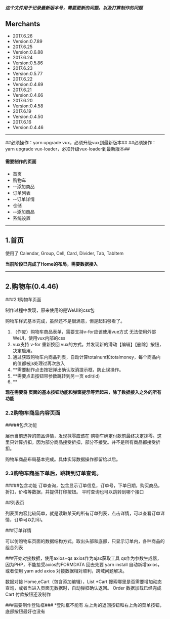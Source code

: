 ##### 这个文件用于记录最新版本号，需要更新的问题。以及打算制作的问题 #####
## Merchants ##
* 2017.6.26
* Version:0.7.89
* 2017.6.25
* Version:0.6.88
* 2017.6.24
* Version:0.5.86
* 2017.6.23
* Version:0.5.77
* 2017.6.22
* Version:0.4.69
* 2017.6.21
* Version:0.4.66
* 2017.6.20
* Version:0.4.58
* 2017.6.19
* Version:0.4.50
* 2017.6.16
* Version:0.4.46
***

##必须操作：yarn upgrade vux，必须升级vux到最新版本##
##必须操作：yarn upgrade vux-loader，必须升级vux-loader到最新版本##

#### 需要制作的页面
* 首页
* 购物车
* --添加商品
* 订单列表
* --订单详情
* 仓储
* --添加商品
* 系统设置

***
## 1.首页

使用了 Calendar, Group, Cell, Card, Divider, Tab, TabItem

**当前阶段已完成了Home的布局，需要数据接入**


***
## 2.购物车(0.4.46)

###2.1购物车页面

制作过程中发现，原来使用的是WeUI的css包

购物车样式基本完成，虽然还不是很满意，但是起码够看了。

1. （作废）购物车商品表单，需要支持v-for应该使用vue方式 无法使用外部WeUI，使用vux内部的css
2. vux支持 v-for 重新换回 vux的方式。并发现新的滑动【编辑】【删除】按钮，决定启用。
3. 通过获取购物车内商品列表，自动计算totalnum和totalmoney，每个商品内的值都被js处理过再次放入
4. **需要制作点击按钮弹出确认取消提示框，防止误操作。
5. **需要点击按钮带参数跳转到另一页 edit(id)
6. **

**现在需要将 页面的基本按钮功能和弹窗提示等弄起来，除了数据接入之外的所有功能**

   
### 2.2购物车商品内容页面

#####包含功能

展示当前选择的商品详情，发现抹零应该在 购物车确定付款前最终决定抹零。这里只计算折扣，因为部分商品接受折扣，部分不接受。并不是所有商品都接受折扣。

购物车商品布局基本完成。具体实际数据操作都留给以后。

### 2.3购物车商品下单后，跳转到订单查询。
#####包含功能
订单查询，包含显示订单信息，订单号，下单日期，购买商品，折扣，价格等数据，并提供打印按钮。
平时查询也可以跳转到哪个接口



##列表页

列表页内容比较简单，就是读取某天的所有订单列表，点击详情，可以查看订单详情，订单可以打印。



###订单详情

可以仿购物车页面的数据结构方式。取出头部和底部，只显示订单内，各种商品的组合列表



###开始对接数据，使用axios+qs
axios作为ajax获取工具
qs作为参数生成器，因为PHP，不能接受axios的FORMDATA
回去先要 yarn install 自动新增axios，或者使用 yarn add axios
对接数据相对顺利，跨域问题解决。

数据对接 Home,eCart（包含添加编辑），List
*Cart 搜索哪里是否需要增加动态查询，或者当进入页面无数据时，自动弹框确认返回。
Order 数据加载已经完成
Cart 付款按钮还没制作



###需要制作登陆框###
*登陆框不能有 左上角的返回按钮和右上角的菜单按钮，底部按钮最好也没有





